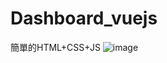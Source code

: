 # Dashboard_vuejs

簡單的HTML+CSS+JS
![image](https://user-images.githubusercontent.com/97015061/148175871-79d1ead5-cb7b-4f02-9b5b-313be3a7d05a.png)
